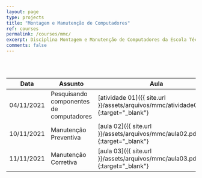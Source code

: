 ```yaml
---
layout: page
type: projects
title: "Montagem e Manutenção de Computadores"
ref: courses
permalink: /courses/mmc/
excerpt: Disciplina Montagem e Manutenção de Computadores da Escola Técnica Estadual Governador Eduardo Campos, São bento do Una-PE.
comments: false
---
```

<br/>

<br/>

| Data | Assunto | Aula |
| -- | ------------ | --- |
| 04/11/2021 | Pesquisando componentes de computadores | [atividade 01]({{ site.url }}/assets/arquivos/mmc/atividade01.pdf){:target="_blank"} |
| 10/11/2021 | Manutenção Preventiva | [aula 02]({{ site.url }}/assets/arquivos/mmc/aula02.pdf){:target="_blank"} |
| 11/11/2021 | Manutenção Corretiva | [aula 03]({{ site.url }}/assets/arquivos/mmc/aula03.pdf){:target="_blank"} |